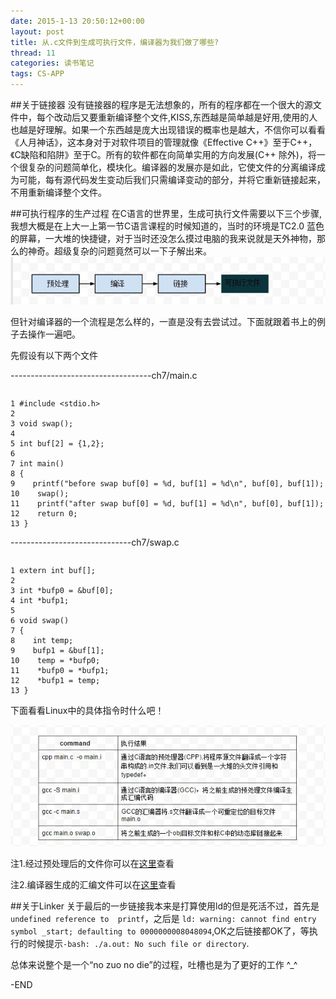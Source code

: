 ```yaml
---
date: 2015-1-13 20:50:12+00:00
layout: post
title: 从.c文件到生成可执行文件，编译器为我们做了哪些?
thread: 11
categories: 读书笔记
tags: CS-APP
---
```


##关于链接器
没有链接器的程序是无法想象的，所有的程序都在一个很大的源文件中，每个改动后又要重新编译整个文件,KISS,东西越是简单越是好用,使用的人也越是好理解。如果一个东西越是庞大出现错误的概率也是越大，不信你可以看看《人月神话》，这本身对于对软件项目的管理就像《Effective C++》至于C++，《C缺陷和陷阱》至于C。所有的软件都在向简单实用的方向发展(C++ 除外)，将一个很复杂的问题简单化，模块化。编译器的发展亦是如此，它使文件的分离编译成为可能，每有源代码发生变动后我们只需编译变动的部分，并将它重新链接起来，不用重新编译整个文件。

##可执行程序的生产过程
在C语言的世界里，生成可执行文件需要以下三个步骤,我想大概是在上大一上第一节C语言课程的时候知道的，当时的环境是TC2.0 蓝色的屏幕，一大堆的快捷键，对于当时还没怎么摸过电脑的我来说就是天外神物，那么的神奇。超级复杂的问题竟然可以一下子解出来。
![1]

但针对编译器的一个流程是怎么样的，一直是没有去尝试过。下面就跟着书上的例子去操作一遍吧。

先假设有以下两个文件

-----------------------------------ch7/main.c
```
```
 
  	1 #include <stdio.h>
	2
  	3 void swap();
  	4
  	5 int buf[2] = {1,2};
  	6
  	7 int main()
  	8 {
  	9    printf("before swap buf[0] = %d, buf[1] = %d\n", buf[0], buf[1]);
 	10    swap();
 	11    printf("after swap buf[0] = %d, buf[1] = %d\n", buf[0], buf[1]);
 	12    return 0;
 	13 }

------------------------------ch7/swap.c
```
```
  
	1 extern int buf[];
  	2
  	3 int *bufp0 = &buf[0];
  	4 int *bufp1;
  	5
 	6 void swap()
  	7 {
  	8    int temp;
  	9    bufp1 = &buf[1];
 	10    temp = *bufp0;
 	11    *bufp0 = *bufp1;
 	12    *bufp1 = temp;
 	13 }

下面看看Linux中的具体指令时什么吧！

![2]

注1.经过预处理后的文件你可以在[这里](https://github.com/lzh2nix/CS-APP/blob/master/ch7/main.i)查看

注2.编译器生成的汇编文件可以在[这里](https://github.com/lzh2nix/CS-APP/blob/master/ch7/main.s)查看


##关于Linker
关于最后的一步链接我本来是打算使用ld的但是死活不过，首先是`undefined reference to  printf`，之后是 `ld: warning: cannot find entry symbol _start; defaulting to 0000000008048094`,OK之后链接都OK了，等执行的时候提示`-bash: ./a.out: No such file or directory`.

总体来说整个是一个“no zuo no die”的过程，吐槽也是为了更好的工作 ^_^

-END



[1]:../album/ch7/program_process.png "program process"
[2]: ../album/ch7/process_compiler_linker.png "process_compiler_linker"
